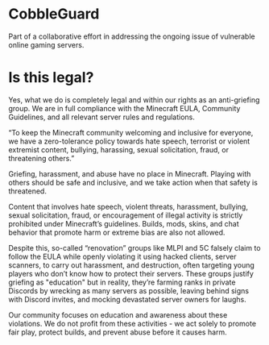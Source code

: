 # CobbleGuard
Part of a collaborative effort in addressing the ongoing issue of vulnerable online gaming servers. 

# Is this legal?

Yes, what we do is completely legal and within our rights as an anti-griefing group. We are in full compliance with the Minecraft EULA, Community Guidelines, and all relevant server rules and regulations.

“To keep the Minecraft community welcoming and inclusive for everyone, we have a zero-tolerance policy towards hate speech, terrorist or violent extremist content, bullying, harassing, sexual solicitation, fraud, or threatening others.”

Griefing, harassment, and abuse have no place in Minecraft. Playing with others should be safe and inclusive, and we take action when that safety is threatened.

Content that involves hate speech, violent threats, harassment, bullying, sexual solicitation, fraud, or encouragement of illegal activity is strictly prohibited under Minecraft’s guidelines. Builds, mods, skins, and chat behavior that promote harm or extreme bias are also not allowed.

Despite this, so-called “renovation” groups like MLPI and 5C falsely claim to follow the EULA while openly violating it using hacked clients, server scanners, to carry out harassment, and destruction, often targeting young players who don’t know how to protect their servers. These groups justify griefing as "education" but in reality, they’re farming ranks in private Discords by wrecking as many servers as possible, leaving behind signs with Discord invites, and mocking devastated server owners for laughs. 

Our community focuses on education and awareness about these violations. We do not profit from these activities - we act solely to promote fair play, protect builds, and prevent abuse before it causes harm.
